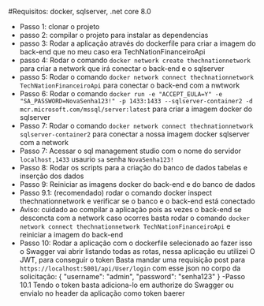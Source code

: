 #Requisitos: docker, sqlserver, .net core 8.0

  - Passo 1: clonar o projeto 
  - passo 2: compilar o projeto para instalar as dependencias
  - passo 3: Rodar a aplicação através do dockerfile para criar a imagem do back-end que no meu caso era TechNationFinanceiroApi
  - passo 4: Rodar o comando `docker network create thechnationnetwork` para criar a network que irá conectar o back-end e o sqlserver
  - passo 5: Rodar o comando `docker network connect thechnationnetwork TechNationFinanceiroApi` para conectar o back-end com a nwtwork
  - Passo 6: Rodar o comando `docker run -e "ACCEPT_EULA=Y" -e "SA_PASSWORD=NovaSenha123!" -p 1433:1433 --sqlserver-container2 -d mcr.microsoft.com/mssql/server:latest` para criar a imagem docker do sqlserver
  - Passo 7: Rodar o comando `docker network connect thechnationnetwork sqlserver-container2` para conectar a nossa imagem docker sqlserver com a network
  - Passo 7: Acessar o sql management studio com o nome do servidor `localhost,1433` usaurio `sa` senha `NovaSenha123!`
  - Passo 8: Rodar os scripts para a criação do banco de dados tabelas e inserção dos dados
  - Passo 9: Reiniciar as imagens docker do back-end e do banco de dados
  - Passo 9.1: (recomendado) rodar o comando  docker inspect thechnationnetwork e verificar se o banco e o back-end está conectado
  - Aviso: cuidado ao compilar a aplicação pois as vezes o back-end se desconcta com a network caso ocorres basta rodar o comando `docker network connect thechnationnetwork TechNationFinanceiroApi` e reiniciar a imagem do back-end
  - Passo 10: Rodar a aplicação com o dockerfile selecionado ao fazer isso o Swagger vai abrir listando todas as rotas, nessa aplicação eu utilizei O JWT, para conseguir o token Basta mandar uma requisição post para `https://localhost:5001/api/User/login`
   com esse json no corpo da solicitação: 
    {
      "username": "admin",
      "password": "senha123"
    }
  -Passo 10.1 Tendo o token basta adiciona-lo em authorize do Swagger ou envialo no header da aplicação como token baerer
      
